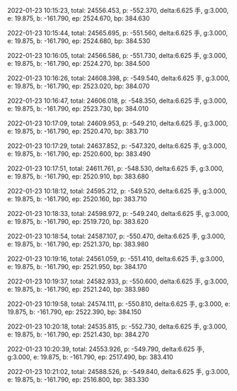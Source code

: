 2022-01-23 10:15:23, total: 24556.453, p: -552.370, delta:6.625 手, g:3.000, e: 19.875, b: -161.790, ep: 2524.670, bp: 384.630

2022-01-23 10:15:44, total: 24565.695, p: -551.560, delta:6.625 手, g:3.000, e: 19.875, b: -161.790, ep: 2524.680, bp: 384.530

2022-01-23 10:16:05, total: 24566.586, p: -551.730, delta:6.625 手, g:3.000, e: 19.875, b: -161.790, ep: 2524.270, bp: 384.500

2022-01-23 10:16:26, total: 24608.398, p: -549.540, delta:6.625 手, g:3.000, e: 19.875, b: -161.790, ep: 2523.020, bp: 384.070

2022-01-23 10:16:47, total: 24606.018, p: -548.350, delta:6.625 手, g:3.000, e: 19.875, b: -161.790, ep: 2523.730, bp: 384.010

2022-01-23 10:17:09, total: 24609.953, p: -549.210, delta:6.625 手, g:3.000, e: 19.875, b: -161.790, ep: 2520.470, bp: 383.710

2022-01-23 10:17:29, total: 24637.852, p: -547.320, delta:6.625 手, g:3.000, e: 19.875, b: -161.790, ep: 2520.600, bp: 383.490

2022-01-23 10:17:51, total: 24611.761, p: -548.530, delta:6.625 手, g:3.000, e: 19.875, b: -161.790, ep: 2520.910, bp: 383.680

2022-01-23 10:18:12, total: 24595.212, p: -549.520, delta:6.625 手, g:3.000, e: 19.875, b: -161.790, ep: 2520.160, bp: 383.710

2022-01-23 10:18:33, total: 24598.972, p: -549.240, delta:6.625 手, g:3.000, e: 19.875, b: -161.790, ep: 2519.720, bp: 383.620

2022-01-23 10:18:54, total: 24587.107, p: -550.470, delta:6.625 手, g:3.000, e: 19.875, b: -161.790, ep: 2521.370, bp: 383.980

2022-01-23 10:19:16, total: 24561.059, p: -551.410, delta:6.625 手, g:3.000, e: 19.875, b: -161.790, ep: 2521.950, bp: 384.170

2022-01-23 10:19:37, total: 24582.933, p: -550.600, delta:6.625 手, g:3.000, e: 19.875, b: -161.790, ep: 2521.240, bp: 383.980

2022-01-23 10:19:58, total: 24574.111, p: -550.810, delta:6.625 手, g:3.000, e: 19.875, b: -161.790, ep: 2522.390, bp: 384.150

2022-01-23 10:20:18, total: 24535.815, p: -552.730, delta:6.625 手, g:3.000, e: 19.875, b: -161.790, ep: 2521.430, bp: 384.270

2022-01-23 10:20:39, total: 24553.926, p: -549.790, delta:6.625 手, g:3.000, e: 19.875, b: -161.790, ep: 2517.490, bp: 383.410

2022-01-23 10:21:02, total: 24588.526, p: -549.840, delta:6.625 手, g:3.000, e: 19.875, b: -161.790, ep: 2516.800, bp: 383.330